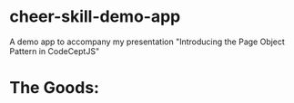 # cheer-skill-demo-app
A demo app to accompany my presentation "Introducing the Page Object Pattern in CodeCeptJS"

# The Goods:

